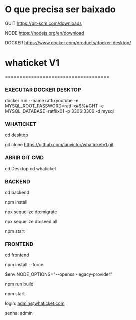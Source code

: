 # O que precisa ser baixado

GUIT https://git-scm.com/downloads

NODE https://nodejs.org/en/download

DOCKER https://www.docker.com/products/docker-desktop/

# whaticket V1
====================================

### EXECUTAR DOCKER DESKTOP
docker run --name ratfixyoutube -e MYSQL_ROOT_PASSWORD=ratflix#$%#GHT -e MYSQL_DATABASE=ratflix01 -p 3306:3306 -d mysql

### WHATICKET
cd desktop

git clone https://github.com/ianvictor/whaticketv1.git

### ABRIR GIT CMD
cd Desktop
cd whaticket

### BACKEND
cd backend

npm install

npx sequelize db:migrate 

npx sequelize db:seed:all

npm start

### FRONTEND

cd frontend

npm install --force

$env:NODE_OPTIONS="--openssl-legacy-provider"

npm run build

npm start


login: admin@whaticket.com

senha: admin
